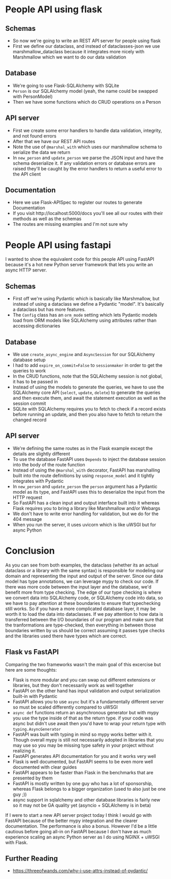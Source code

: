 # People API using flask

## Schemas

- So now we're going to write an REST API server for people using flask
- First we define our dataclass, and instead of dataclasses-json we use marshmallow_dataclass because it integrates more nicely with Marshmallow which we want to do our data validation

## Database

- We're going to use Flask-SQLAlchemy with SQLite
- `Person` is our SQLAlchemy model (yeah, the name could be swapped with PersonModel)
- Then we have some functions which do CRUD operations on a Person

## API server

- First we create some error handlers to handle data validation, integrity, and not found errors
- After that we have our REST API routes
- Note the use of `@marshal_with` which uses our marshmallow schema to serialize the data we return
- In `new_person` and `update_person` we parse the JSON input and have the schema deserialize it. If any validation errors or database errors are raised they'll be caught by the error handlers to return a useful error to the API client


## Documentation

- Here we use Flask-APISpec to register our routes to generate Documentation
- If you visit http://localhost:5000/docs you'll see all our routes with their methods as well as the schemas
- The routes are missing examples and I'm not sure why

# People API using fastapi

I wanted to show the equivalent code for this people API using FastAPI because it's a hot new Python server framework that lets you write an async HTTP server.

## Schemas

- First off we're using Pydantic which is basically like Marshmallow, but instead of using a dataclass we define a Pydantic "model". It's basically a dataclass but has more features.
- The `Config` class has an `orm_mode` setting which lets Pydantic models load from ORM models like SQLAlchemy using attributes rather than accessing dictionaries

## Database

- We use `create_async_engine` and `AsyncSession` for our SQLAlchemy database setup
- I had to add `expire_on_commit=False` to `sessionmaker` in order to get the queries to work
- In the CRUD functions, note that the SQLAlchemy session is not global, it has to be passed in
- Instead of using the models to generate the queries, we have to use the SQLAlchemy core API (`select`, `update`, `delete`) to generate the queries and then execute them, and await the statement execution as well as the session commit
- SQLite with SQLAlchemy requires you to fetch to check if a record exists before running an update, and then you also have to fetch to return the changed record


## API server

- We're defining the same routes as in the Flask example except the details are slightly different
- To use the database FastAPI uses `Depends` to inject the database session into the body of the route function
- Instead of using the `@marshal_with` decorator, FastAPI has marshalling built into the route definitions by using `response_model` and it tightly integrates with Pydantic
- In `new_person` and `update_person` the `person` argument has a Pydantic model as its type, and FastAPI uses this to deserialize the input from the HTTP request
- So FastAPI has a clean input and output interface built into it whereas Flask requires you to bring a library like Marshmallow and/or Webargs
- We don't have to write error handling for validation, but we do for the 404 message
- When you run the server, it uses uvicorn which is like uWSGI but for async Python


# Conclusion

As you can see from both examples, the dataclass (whether its an actual dataclass or a library with the same syntax) is responsible for modeling our domain and representing the input and output of the server. Since our data model has type annotations, we can leverage mypy to check our code. If there was more code between the input layer and the database, we'd benefit more from type checking. The edge of our type checking is where we convert data into SQLAlchemy code, or SQLAlchemy code into data, so we have to pay attention at these boundaries to ensure that typechecking still works. So if you have a more complicated database layer, it may be worth it to load the data into dataclasses. If we pay attention to how data is transferred between the I/O boundaries of our program and make sure that the tranformations are type-checked, then everything in between those boundaries written by us should be correct assuming it passes type checks and the libraries used there have types which are correct.

## Flask vs FastAPI

Comparing the two frameworks wasn't the main goal of this excercise but here are some thoughts:

- Flask is more modular and you can swap out different extensions or libraries, but they don't necessarily work as well together
- FastAPI on the other hand has input validation and output serialization built-in with Pydantic
- FastAPI allows you to use `async` but it's a fundamentally different server so must be scaled differently compared to uWSGI
- `async def` functions return an asynchronous generator but with mypy you use the type inside of that as the return type. if your code was async but didn't use await then you'd have to wrap your return type with `typing.AsyncGenerator`
- FastAPI was built with typing in mind so mypy works better with it. Though overall mypy is still not necessarily adopted in libraries that you may use so you may be missing type safety in your project without realizing it.
- FastAPI generates API documentation for you and it works very well
- Flask is well documented, but FastAPI seems to be even more well documented with clear guides
- FastAPI appears to be faster than Flask in the benchmarks that are presented by them
- FastAPI is mostly written by one guy who has a lot of sponsorship, whereas Flask belongs to a bigger organization (used to also just be one guy ;))
- async support in sqlalchemy and other database libraries is fairly new so it may not be GA quality yet (asyncio + SQLAlchemy is in beta)

If I were to start a new API server project today I think I would go with FastAPI because of the better mypy integration and the clearer documentation. The performance is also a bonus. However I'd be a little cautious before going all-in on FastAPI because I don't have as much experience scaling an async Python server as I do using NGINX + uWSGI with Flask.

## Further Reading

- https://threeofwands.com/why-i-use-attrs-instead-of-pydantic/
